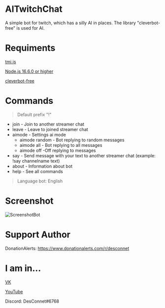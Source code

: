 # AITwitchChat
A simple bot for twitch, which has a silly AI in places. The library "cleverbot-free" is used for AI.

# Requiments
[tmi.js](https://www.npmjs.com/package/tmi.js)

[Node.js 16.6.0 or higher](https://nodejs.org/en/download/)

[cleverbot-free](https://www.npmjs.com/package/cleverbot-free)

# Commands
> Default prefix "!"

* join - Join to another streamer chat
* leave - Leave to joined streamer chat
* aimode - Settings ai mode
    * aimode random - Bot replying to random messages
    * aimode all - Bot replying to all messages
    * aimode off -Off replying to messages
* say - Send message with your text to another streamer chat (example: !say channelname text)
* about - Information about bot
* help - See all commands

> Language bot: English

# Screenshot
![ScreenshotBot](https://user-images.githubusercontent.com/31757032/151699556-087c725c-5bf3-415c-bf6e-c0960fe2571c.png)

# Support Author
DonationAlerts: https://www.donationalerts.com/r/desconnet

# I am in...
[VK](https://vk.com/endnet)

[YouTube](https://youtube.com/DesConnet)

Discord: DesConnet#6768
